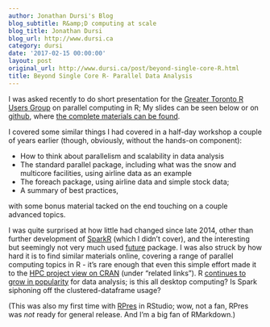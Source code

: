 ```yaml
---
author: Jonathan Dursi's Blog
blog_subtitle: R&amp;D computing at scale
blog_title: Jonathan Dursi
blog_url: http://www.dursi.ca
category: dursi
date: '2017-02-15 00:00:00'
layout: post
original_url: http://www.dursi.ca/post/beyond-single-core-R.html
title: Beyond Single Core R- Parallel Data Analysis
---
```


<p>I was asked recently to do short presentation for the <a href="https://www.meetup.com/Greater-Toronto-Area-GTA-R-Users-Group">Greater Toronto R Users Group</a>
on parallel computing in R; My slides can be seen below or on <a href="https://ljdursi.github.io/beyond-single-core-R">github</a>, where <a href="https://github.com/ljdursi/beyond-single-core-R">the complete materials can be found</a>.</p>

<p>I covered some similar things I had covered in a half-day workshop
a couple of years earlier (though, obviously, without the hands-on
component):</p>
<ul>
  <li>How to think about parallelism and scalability in data analysis</li>
  <li>The standard parallel package, including what was the snow and multicore facilities, using airline data as an example</li>
  <li>The foreach package, using airline data and simple stock data;</li>
  <li>A summary of best practices,</li>
</ul>

<p>with some bonus material tacked on the end touching on a couple advanced topics.</p>

<p>I was quite surprised at how little had changed since late 2014, other than 
further development of <a href="http://spark.apache.org/docs/latest/sparkr.html">SparkR</a> (which
I didn’t cover), and the interesting but seemingly not very much used <a href="https://cran.r-project.org/web/packages/future/index.html">future</a>
package.   I was also struck by how hard it is to find similar materials
online, covering a range of parallel computing topics in R - it’s rare enough
that even this simple effort made it to the <a href="https://cran.r-project.org/web/views/HighPerformanceComputing.html">HPC project view on CRAN</a> 
(under “related links”).  R <a href="http://spectrum.ieee.org/computing/software/the-2016-top-programming-languages">continues to grow in popularity</a> for data analysis; 
is this all desktop computing?  Is Spark siphoning off the clustered-dataframe
usage?</p>

<p>(This was also my first time with <a href="https://support.rstudio.com/hc/en-us/articles/200486468-Authoring-R-Presentations">RPres</a> in RStudio;
wow, not a fan, RPres was <em>not</em> ready for general release.  And I’m a big fan of RMarkdown.)</p>